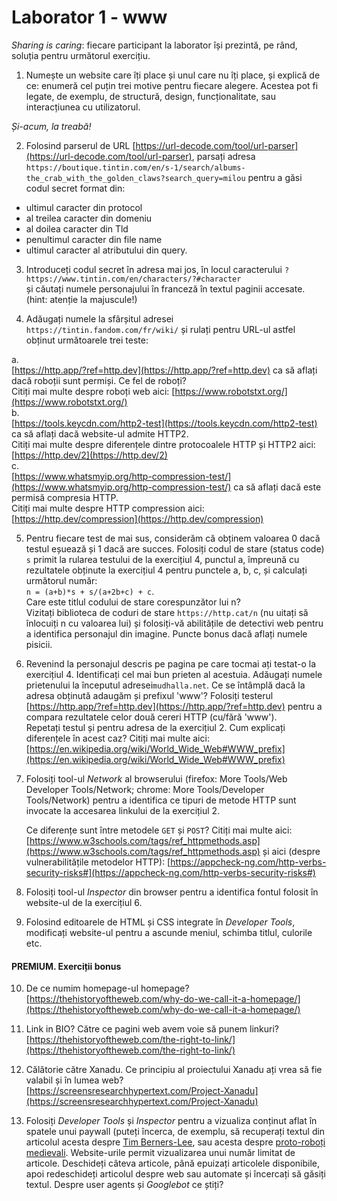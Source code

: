 # Laborator 1 - www

*Sharing is caring*: fiecare participant la laborator își prezintă, pe rând, soluția pentru următorul exercițiu.  

1. Numește un website care îți place și unul care nu îți place, și explică de ce: enumeră cel puțin trei motive pentru fiecare alegere. Acestea pot fi legate, de exemplu, de structură, design, funcționalitate, sau interacțiunea cu utilizatorul.

*Și-acum, la treabă!*  

2. Folosind parserul de URL [https://url-decode.com/tool/url-parser](https://url-decode.com/tool/url-parser), parsați adresa 
`https://boutique.tintin.com/en/s-1/search/albums-the_crab_with_the_golden_claws?search_query=milou`
pentru a găsi codul secret format din:
- ultimul caracter din protocol 
- al treilea caracter din domeniu
- al doilea caracter din Tld
- penultimul caracter din file name
- ultimul caracter al atributului din query.

3. Introduceți codul secret în adresa mai jos, în locul caracterului `?`   
  `https://www.tintin.com/en/characters/?#character`  
  și căutați numele personajului în franceză în textul paginii accesate. (hint: atenție la majuscule!)

4. Adăugați numele la sfârșitul adresei `https://tintin.fandom.com/fr/wiki/`
și rulați pentru URL-ul astfel obținut următoarele trei teste:  

a.  
[https://http.app/?ref=http.dev](https://http.app/?ref=http.dev) ca să aflați dacă roboții sunt permiși. Ce fel de roboți?  
Citiți mai multe despre roboți web aici: [https://www.robotstxt.org/](https://www.robotstxt.org/)  
b.  
[https://tools.keycdn.com/http2-test](https://tools.keycdn.com/http2-test) ca să aflați dacă website-ul admite HTTP2.  
Citiți mai multe despre diferențele dintre protocoalele HTTP și HTTP2 aici: [https://http.dev/2](https://http.dev/2)  
c.  
[https://www.whatsmyip.org/http-compression-test/](https://www.whatsmyip.org/http-compression-test/) ca să aflați dacă este permisă compresia HTTP.  
Citiți mai multe despre HTTP compression aici: [https://http.dev/compression](https://http.dev/compression)  

5. Pentru fiecare test de mai sus, considerăm că obținem valoarea 0 dacă testul eșuează și 1 dacă are succes. Folosiți codul de stare (status code) `s` primit la rularea testului de la exercițiul 4, punctul a, împreună cu rezultatele obținute la exercițiul 4 pentru punctele a, b, c, și calculați următorul număr:  
`n = (a+b)*s + s/(a+2b+c) + c`.  
Care este titlul codului de stare corespunzător lui n?  
Vizitați biblioteca de coduri de stare `https://http.cat/n` (nu uitați să înlocuiți n cu valoarea lui) și folosiți-vă abilitățile de detectivi web pentru a identifica personajul din imagine. Puncte bonus dacă aflați numele pisicii.

6. Revenind la personajul descris pe pagina pe care tocmai ați testat-o la exercițiul 4. Identificați cel mai bun prieten al acestuia. Adăugați numele prietenului la începutul adresei`mudhalla.net`. Ce se întâmplă dacă la adresa obținută adaugăm și prefixul 'www'? Folosiți testerul 
[https://http.app/?ref=http.dev](https://http.app/?ref=http.dev) pentru a compara rezultatele celor două cereri HTTP (cu/fără 'www').  
Repetați testul și pentru adresa de la exercițiul 2. Cum explicați diferențele în acest caz? Citiți mai multe aici: [https://en.wikipedia.org/wiki/World_Wide_Web#WWW_prefix](https://en.wikipedia.org/wiki/World_Wide_Web#WWW_prefix)

7. Folosiți tool-ul *Network* al browserului (firefox: More Tools/Web Developer Tools/Network; chrome: More Tools/Developer Tools/Network) pentru a identifica ce tipuri de metode HTTP sunt invocate la accesarea linkului de la exercițiul 2. 

   Ce diferențe sunt între metodele `GET` și `POST`? Citiți mai multe aici: 
   [https://www.w3schools.com/tags/ref_httpmethods.asp](https://www.w3schools.com/tags/ref_httpmethods.asp) 
   și aici (despre vulnerabilitățile metodelor HTTP): 
   [https://appcheck-ng.com/http-verbs-security-risks#](https://appcheck-ng.com/http-verbs-security-risks#)

8. Folosiți tool-ul *Inspector* din browser pentru a identifica fontul folosit în website-ul de la exercițiul 6.   

9. Folosind editoarele de HTML și CSS integrate în *Developer Tools*, modificați website-ul pentru a ascunde meniul, schimba titlul, culorile etc.

#### PREMIUM. Exerciții bonus

10. De ce numim homepage-ul homepage?  
[https://thehistoryoftheweb.com/why-do-we-call-it-a-homepage/](https://thehistoryoftheweb.com/why-do-we-call-it-a-homepage/)  

11. Link in BIO? Către ce pagini web avem voie să punem linkuri?  
[https://thehistoryoftheweb.com/the-right-to-link/](https://thehistoryoftheweb.com/the-right-to-link/) 

12. Călătorie către Xanadu. Ce principiu al proiectului Xanadu ați vrea să fie valabil și în lumea web?  
[https://screensresearchhypertext.com/Project-Xanadu](https://screensresearchhypertext.com/Project-Xanadu) 

13. Folosiți *Developer Tools* și *Inspector* pentru a vizualiza conținut aflat în spatele unui paywall (puteți încerca, de exemplu, să recuperați textul din articolul acesta despre [Tim Berners-Lee](https://www.newyorker.com/magazine/2025/10/06/tim-berners-lee-invented-the-world-wide-web-now-he-wants-to-save-it), sau acesta despre [proto-roboți medievali](https://www.lrb.co.uk/the-paper/v46/n04/james-vincent/its-rolling-furious-eyes). Website-urile permit vizualizarea unui număr limitat de articole. Deschideți câteva articole, până epuizați articolele disponibile, apoi redeschideți articolul despre web sau automate și încercați să găsiți textul. Despre user agents și *Googlebot* ce știți?
